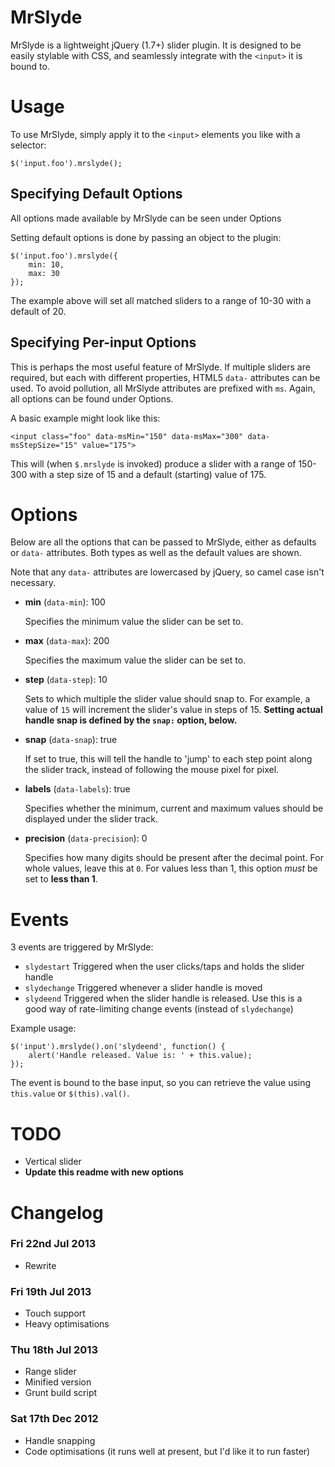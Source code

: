 # MrSlyde

MrSlyde is a lightweight jQuery (1.7+) slider plugin. It is designed to be easily stylable with CSS, and seamlessly integrate with the `<input>` it is bound to.

# Usage

To use MrSlyde, simply apply it to the `<input>` elements you like with a selector:

    $('input.foo').mrslyde();

## Specifying Default Options

All options made available by MrSlyde can be seen under Options

Setting default options is done by passing an object to the plugin:

	$('input.foo').mrslyde({
		min: 10,
		max: 30
	});

The example above will set all matched sliders to a range of 10-30 with a default of 20.

## Specifying Per-input Options

This is perhaps the most useful feature of MrSlyde. If multiple sliders are required, but each with different properties, HTML5 `data-` attributes can be used. To avoid pollution, all MrSlyde attributes are prefixed with `ms`. Again, all options can be found under Options.

A basic example might look like this:

	<input class="foo" data-msMin="150" data-msMax="300" data-msStepSize="15" value="175">

This will (when `$.mrslyde` is invoked) produce a slider with a range of 150-300 with a step size of 15 and a default (starting) value of 175.

# Options

Below are all the options that can be passed to MrSlyde, either as defaults or `data-` attributes. Both types as well as the default values are shown.

Note that any `data-` attributes are lowercased by jQuery, so camel case isn't necessary.

- **min** (`data-min`): 100

	Specifies the minimum value the slider can be set to.

- **max** (`data-max`): 200

	Specifies the maximum value the slider can be set to.

- **step** (`data-step`): 10

	Sets to which multiple the slider value should snap to. For example, a value of `15` will increment the slider's value in steps of 15. **Setting actual handle snap is defined by the `snap:` option, below.**

- **snap** (`data-snap`): true

	If set to true, this will tell the handle to 'jump' to each step point along the slider track, instead of following the mouse pixel for pixel.

- **labels** (`data-labels`): true

	Specifies whether the minimum, current and maximum values should be displayed under the slider track.

- **precision** (`data-precision`): 0

	Specifies how many digits should be present after the decimal point. For whole values, leave this at `0`. For values less than 1, this option _must_ be set to **less than 1**.

# Events

3 events are triggered by MrSlyde:

- `slydestart` Triggered when the user clicks/taps and holds the slider handle
- `slydechange` Triggered whenever a slider handle is moved
- `slydeend` Triggered when the slider handle is released. Use this is a good way of rate-limiting change events (instead of `slydechange`)

Example usage:

	$('input').mrslyde().on('slydeend', function() {
		alert('Handle released. Value is: ' + this.value);
	});

The event is bound to the base input, so you can retrieve the value using `this.value` or `$(this).val()`.

# TODO

- Vertical slider
- **Update this readme with new options**

# Changelog

### Fri 22nd Jul 2013

- Rewrite

### Fri 19th Jul 2013

- Touch support
- Heavy optimisations

### Thu 18th Jul 2013

- Range slider
- Minified version
- Grunt build script

### Sat 17th Dec 2012

- Handle snapping
- Code optimisations (it runs well at present, but I'd like it to run faster)
